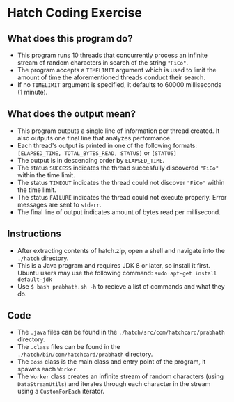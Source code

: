 <!--- 
Properly formatted README can be found at https://github.com/prabhathc/hatch/blob/master/README.md
--->

# Hatch Coding Exercise 

## What does this program do?
- This program runs 10 threads that concurrently process an infinite stream of random characters in search of the string ```"FiCo"```.
- The program accepts a ```TIMELIMIT``` argument which is used to limit the amount of time the aforementioned threads conduct their search.
- If no ```TIMELIMIT``` argument is specified, it defaults to 60000 milliseconds (1 minute).

## What does the output mean?
- This program outputs a single line of information per thread created. It also outputs one final line that analyzes performance.
- Each thread's output is printed in one of the following formats: ```[ELAPSED_TIME, TOTAL_BYTES_READ, STATUS]``` or ```[STATUS]```
- The output is in descending order by ```ELAPSED_TIME```.
- The status ```SUCCESS``` indicates the thread succesfully discovered ```"FiCo"``` within the time limit.
- The status ```TIMEOUT``` indicates the thread could not discover ```"FiCo"``` within the time limit.
- The status ```FAILURE``` indicates the thread could not execute properly. Error messages are sent to ```stderr```.
- The final line of output indicates amount of bytes read per millisecond.

## Instructions
- After extracting contents of hatch.zip, open a shell and navigate into the ```./hatch``` directory.
- This is a Java program and requires JDK 8 or later, so install it first. Ubuntu users may use the following command: ```sudo apt-get install default-jdk```
- Use  ```$ bash prabhath.sh -h``` to recieve a list of commands and what they do.

## Code
- The ```.java``` files can be found in the ```./hatch/src/com/hatchcard/prabhath``` directory.
- The ```.class``` files can be found in the ```./hatch/bin/com/hatchcard/prabhath``` directory.
- The ```Boss``` class is the main class and entry point of the program, it spawns each ```Worker```.
- The ```Worker``` class creates an infinite stream of random characters (using ```DataStreamUtils```) and iterates through each character in the stream using a ```CustomForEach``` iterator.
